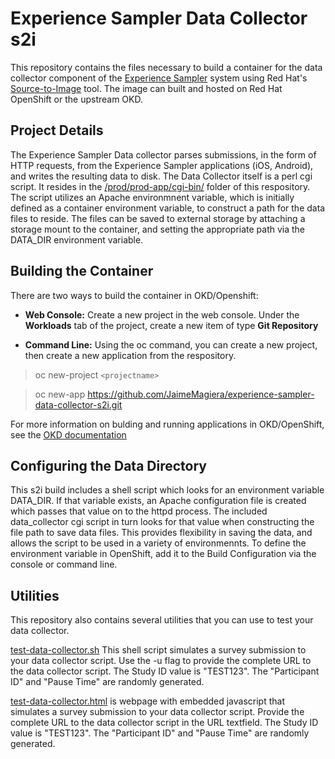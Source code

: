 # Experience Sampler Data Collector s2i

This repository contains the files necessary to build a container for the data collector component of the [Experience Sampler](http://www.experiencesampler.com) system using Red Hat's [Source-to-Image](https://github.com/openshift/source-to-image) tool. The image can built and hosted on Red Hat OpenShift or the upstream OKD. 

## Project Details ##
The Experience Sampler Data collector parses submissions, in the form of HTTP requests, from the Experience Sampler applications (iOS, Android), and writes the resulting data to disk. The Data Collector itself is a perl cgi script. It resides in the [/prod/prod-app/cgi-bin/](prod/prod-app/cgi-bin) folder of this respository. The script utilizes an Apache environmnent variable, which is initially defined as a container environment variable, to construct a path for the data files to reside. The files can be saved to external storage by attaching a storage mount to the container, and setting the appropriate path via the DATA_DIR environment variable.   


## Building the Container ##
There are two ways to build the container in OKD/Openshift:

* **Web Console:** Create a new project in the web console. Under the **Workloads** tab of the project, create a new item of type **Git Repository**  

* **Command Line:** Using the oc command, you can create a new project, then create a new application from the respository.
> oc new-project `<projectname>`

> oc new-app https://github.com/JaimeMagiera/experience-sampler-data-collector-s2i.git
 
For more information on bulding and running applications in OKD/OpenShift, see the [OKD documentation](https://docs.okd.io/latest/applications/application_life_cycle_management/creating-applications-using-cli.html)

## Configuring the Data Directory

This s2i build includes a shell script which looks for an environment variable DATA_DIR. If that variable exists, an Apache configuration file is created which passes that value on to the httpd process. The included data_collector cgi script in turn looks for that value when constructing the file path to save data files. This provides flexibility in saving the data, and allows the script to be used in a variety of environmennts. To define the environment variable in OpenShift, add it to the Build Configuration via the console or command line.  

## Utilities ##
This repository also contains several utilities that you can use to test your data collector.  

[test-data-collector.sh](test-data-collector.sh) This shell script simulates a survey submission to your data collector script. Use the -u flag to provide the complete URL to the data collector script. The Study ID value is "TEST123". The "Participant ID" and "Pause Time" are randomly generated. 

[test-data-collector.html](test-data-collector.html) is webpage with embedded javascript that simulates a survey submission to your data collector script. Provide the complete URL to the data collector script in the URL textfield. The Study ID value is "TEST123". The "Participant ID" and "Pause Time" are randomly generated.


